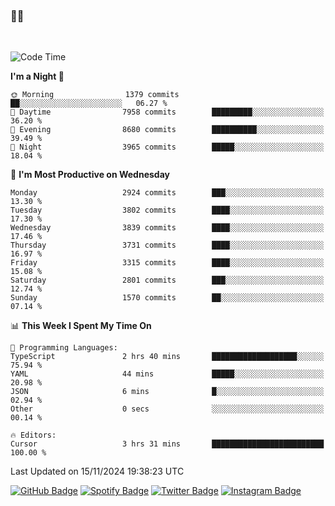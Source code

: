 ### 🤙🍺

<!-- <a href="https://github-readme-stats.vercel.app/api?username=hzak2xx&count_private=true&show_icons=true&theme=dracula">
  <img align="center" src="https://github-readme-stats.vercel.app/api?username=hzak2xx&count_private=true&show_icons=true&theme=dracula" />
</a>
</br> -->
</br>

<!--START_SECTION:waka-->
![Code Time](http://img.shields.io/badge/Code%20Time-3%2C638%20hrs%2023%20mins-blue)

**I'm a Night 🦉** 

```text
🌞 Morning                1379 commits        ██░░░░░░░░░░░░░░░░░░░░░░░   06.27 % 
🌆 Daytime                7958 commits        █████████░░░░░░░░░░░░░░░░   36.20 % 
🌃 Evening                8680 commits        ██████████░░░░░░░░░░░░░░░   39.49 % 
🌙 Night                  3965 commits        █████░░░░░░░░░░░░░░░░░░░░   18.04 % 
```
📅 **I'm Most Productive on Wednesday** 

```text
Monday                   2924 commits        ███░░░░░░░░░░░░░░░░░░░░░░   13.30 % 
Tuesday                  3802 commits        ████░░░░░░░░░░░░░░░░░░░░░   17.30 % 
Wednesday                3839 commits        ████░░░░░░░░░░░░░░░░░░░░░   17.46 % 
Thursday                 3731 commits        ████░░░░░░░░░░░░░░░░░░░░░   16.97 % 
Friday                   3315 commits        ████░░░░░░░░░░░░░░░░░░░░░   15.08 % 
Saturday                 2801 commits        ███░░░░░░░░░░░░░░░░░░░░░░   12.74 % 
Sunday                   1570 commits        ██░░░░░░░░░░░░░░░░░░░░░░░   07.14 % 
```


📊 **This Week I Spent My Time On** 

```text
💬 Programming Languages: 
TypeScript               2 hrs 40 mins       ███████████████████░░░░░░   75.94 % 
YAML                     44 mins             █████░░░░░░░░░░░░░░░░░░░░   20.98 % 
JSON                     6 mins              █░░░░░░░░░░░░░░░░░░░░░░░░   02.94 % 
Other                    0 secs              ░░░░░░░░░░░░░░░░░░░░░░░░░   00.14 % 

🔥 Editors: 
Cursor                   3 hrs 31 mins       █████████████████████████   100.00 % 
```


 Last Updated on 15/11/2024 19:38:23 UTC
<!--END_SECTION:waka-->

[![GitHub Badge](https://img.shields.io/badge/GitHub-100000?style=for-the-badge&logo=github&logoColor=white)](https://github.com/hzak2xx)
[![Spotify Badge](https://img.shields.io/badge/Spotify-1ED760?&style=for-the-badge&logo=spotify&logoColor=white)](https://open.spotify.com/user/uf90s6sbbh75a1mt44clkhkvf)
[![Twitter Badge](https://img.shields.io/badge/Twitter-1DA1F2?style=for-the-badge&logo=twitter&logoColor=white)](https://twitter.com/hzak2xx)
[![Instagram Badge](https://img.shields.io/badge/Instagram-E4405F?style=for-the-badge&logo=instagram&logoColor=white)](https://www.instagram.com/hzak2xx/)
